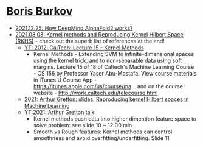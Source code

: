 # [Boris Burkov](http://burkov.net)

* [2021.12.25: How DeepMind AlphaFold2 works?](http://burkov.net/2021-12-25-1/)
* [2021.08.03:  Kernel methods and Reproducing Kernel Hilbert Space (RKHS)](http://burkov.net/2021-08-03-1/) - check out the superb list of references at the end! 
  * [YT: 2012: CalTech:  Lecture 15 - Kernel Methods](https://www.youtube.com/watch?v=XUj5JbQihlU)
    * Kernel Methods - Extending SVM to infinite-dimensional spaces using the kernel trick, and to non-separable data using soft margins. Lecture 15 of 18 of Caltech's Machine Learning Course - CS 156 by Professor Yaser Abu-Mostafa. View course materials in iTunes U Course App - https://itunes.apple.com/us/course/ma... and on the course website - http://work.caltech.edu/telecourse.html 
  * [2021: Arthur Gretton: slides: Reproducing kernel Hilbert spaces in Machine Learning](https://www.gatsby.ucl.ac.uk/~gretton/coursefiles/Slides4A.pdf)
  * [YT:2021: Arthur Gretton talk](https://www.youtube.com/watch?v=alrKls6BORc)
    * Kernel methods push data into higher dimention feature space to solve problem: see slide 10 ~ 12:00 min
    * Smooth vs Rough features: Kernel methods can control smoothness and avoid overfitting/underfitting. Slide 11
 
